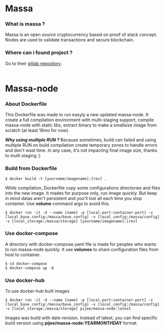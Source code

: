 # Massa
### What is massa ?
Massa is an open source cryptocurrency based on proof of stack concept. Nodes are used to validate transactions and secure blockchain.

### Where can i found project ?
Go to their [gitlab repository](https://gitlab.com/massalabs/massa).
<br /><br />

# Massa-node
### About Dockerfile
This Dockerfile was made to run easyly a new updated massa-node. It create a full compilation environment with multi-staging support, compile massa-node with static libs, extract binary to make a smallsize image from scratch (at least 18mo for now).

***Why using multiple RUN ?***
Because sometimes, build can failed and using multiple RUN on build compilation create temporary zones to handle errors and don't wast time. In any case, it's not impacting final image size, thanks to multi staging ;)


### Build from Dockerfile
```
$ docker build -t [yourname/imagename]:[rev] .
```
While compilation, Dockerfile copy some configurations directories and files into the new image. It mades for purpose only, run image quickly. But keep in mind datas aren't persistent and you'll lost all each time you stop container. Use **volume** command args to avoid this.
```
$ docker run -it -d --name [name] -p [local-port:container-port] -v [local_base_config:/massa/base_config] -v [local_config:/massa/config] -v [local_storage:/massa/storage] [yourname/imagename]:[rev]
```

### Use docker-compose
A directory with docker-compose.yaml file is made for peoples who wants to run massa-node quickly. It use **volumes** to share configuration files from host to container.

```
$ cd docker-compose
$ docker-compose up -d
```

### Use docker-hub
To use docker-hub built images
```
$ docker run -it -d --name [name] -p [local-port:container-port] -v [local_base_config:/massa/base_config] -v [local_config:/massa/config] -v [local_storage:/massa/storage] pijee/massa-node:latest
```

Images was build with date revision. Instead of latest, you can find specific build version using **pijee/massa-node:YEARMONTHDAY** format.
